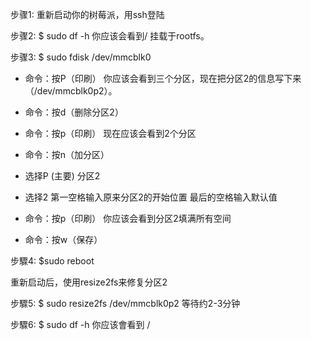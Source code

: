 
步骤1: 重新启动你的树莓派，用ssh登陆

步骤2: $ sudo df -h 你应该会看到/ 挂载于rootfs。 

步骤3: $ sudo fdisk /dev/mmcblk0 

* 命令：按P（印刷） 你应该会看到三个分区，现在把分区2的信息写下来（/dev/mmcblk0p2）。 

* 命令：按d（删除分区2） 

* 命令：按p（印刷） 现在应该会看到2个分区 

* 命令：按n（加分区） 

* 选择P (主要) 分区2

* 选择2 第一空格输入原来分区2的开始位置 最后的空格输入默认值 

* 命令：按p（印刷） 你应该会看到分区2填满所有空间 

* 命令：按w（保存） 

步驟4: $sudo reboot 

重新启动后，使用resize2fs来修复分区2 

步驟5: $ sudo resize2fs /dev/mmcblk0p2 等待约2-3分钟 

步驟6: $ sudo df -h 你应该會看到 /
